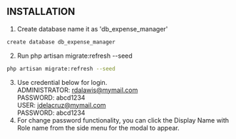 ## INSTALLATION

1. Create database name it as 'db_expense_manager'
```bash
create database db_expense_manager
```
2. Run php artisan migrate:refresh --seed
```bash
php artisan migrate:refresh --seed
```
3. Use credential below for login. <br/>
ADMINISTRATOR: rdalawis@mymail.com<br/>
PASSWORD: abcd1234<br/>
USER: jdelacruz@mymail.com<br/>
PASSWORD: abcd1234<br/>
4. For change password functionality, you can click the Display Name with Role name from the side menu for the modal to appear.
